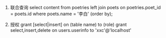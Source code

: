 1. 联合查询
select content from poetries left join poets on poetries.poet_id = poets.id where poets.name = '李白' (order by);

2. 授权
grant [select|insert] on (table name) to (role)
grant select,insert,delete on users.userinfo to 'xxc'@'localhost'

